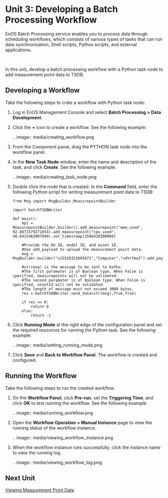 # Unit 3: Developing a Batch Processing Workflow

EnOS Batch Processing service enables you to process data through scheduling workflows, which consists of various types of tasks that can run data synchronization, Shell scripts, Python scripts, and external applications.

<br />

In this unit, develop a batch processing workflow with a Python task node to add measurement point data to TSDB.

## Developing a Workflow

Take the following steps to crate a workflow with Python task node:

1. Log in EnOS Management Console and select **Batch Processing > Data Development**.

2. Click the **+** icon to create a workflow. See the following example:

   .. image:: media/creating_workflow.png

3. From the Component panel, drag the PYTHON task node into the workflow panel.

4. In the **New Task Node** window, enter the name and description of the task, and click **Create**. See the following example:

   .. image:: media/creating_task_node.png

5. Double click the node that is created. In the **Command** field, enter the following Python script for writing measurement point data to TSDB:

   ```
   from Msg import MsgBuilder,MeasurepointBuilder

   import batchTSDBWriter

   def main():
       mp1 = MeasurepointBuilder.builder().add_measurepoint("mem_used", 92.8871579271854).add_measurepoint("cpu_used", 48.6415463007949).set_timestamp(1596420300000)

       #Provide the OU ID, model ID, and asset ID.
       #Use add_payload to upload the measurement point data.
       msg = MsgBuilder.builder("o15520323695671","Computer","vdVrfmo2").add_payload(mp1)

       #str(msg) is the message to be sent to Kafka.
       #The first parameter is of Boolean type. When False is specified, measurepoints will not be validated.
       #The second parameter is of Boolean type. When False is specified, assetId will not be validated.
       #The length of message must not exceed 3000 bytes.
       res = batchTSDBWriter.send_data(str(msg),True,True)

       if res == 0:
           return 0
       else:
           return -1
   ```

6. Click **Running Mode** at the right edge of the configuration panel and set the required resources for running the Python task. See the following example:

   .. image:: media/setting_running_mode.png

7. Click **Save** and **Back to Workflow Panel**. The workflow is created and configured.


## Running the Workflow

Take the following steps to run the created workflow:

1. On the **Workflow Panel**, click **Pre-run**, set the **Triggering Time**, and click **OK** to test running the workflow. See the following example:

   .. image:: media/running_workflow.png

2. Open the **Workflow Operation > Manual Instance** page to view the running status of the workflow instance.

   .. image:: media/viewing_workflow_instance.png

3. When the workflow instance runs successfully, click the instance name to view the running log.

   .. image:: media/viewing_workflow_log.png


## Next Unit

[Viewing Measurement Point Data](viewing_added_data)

<!--end-->
